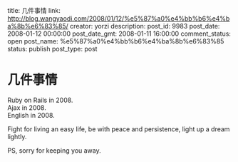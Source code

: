 title: 几件事情
link: http://blog.wangyaodi.com/2008/01/12/%e5%87%a0%e4%bb%b6%e4%ba%8b%e6%83%85/
creator: yorzi
description: 
post_id: 9983
post_date: 2008-01-12 00:00:00
post_date_gmt: 2008-01-11 16:00:00
comment_status: open
post_name: %e5%87%a0%e4%bb%b6%e4%ba%8b%e6%83%85
status: publish
post_type: post

# 几件事情

Ruby on Rails in 2008.  
Ajax in 2008.  
English in 2008.  
  
Fight for living an easy life, be with peace and persistence, light up a dream lightly.  
  
PS, sorry for keeping you away.